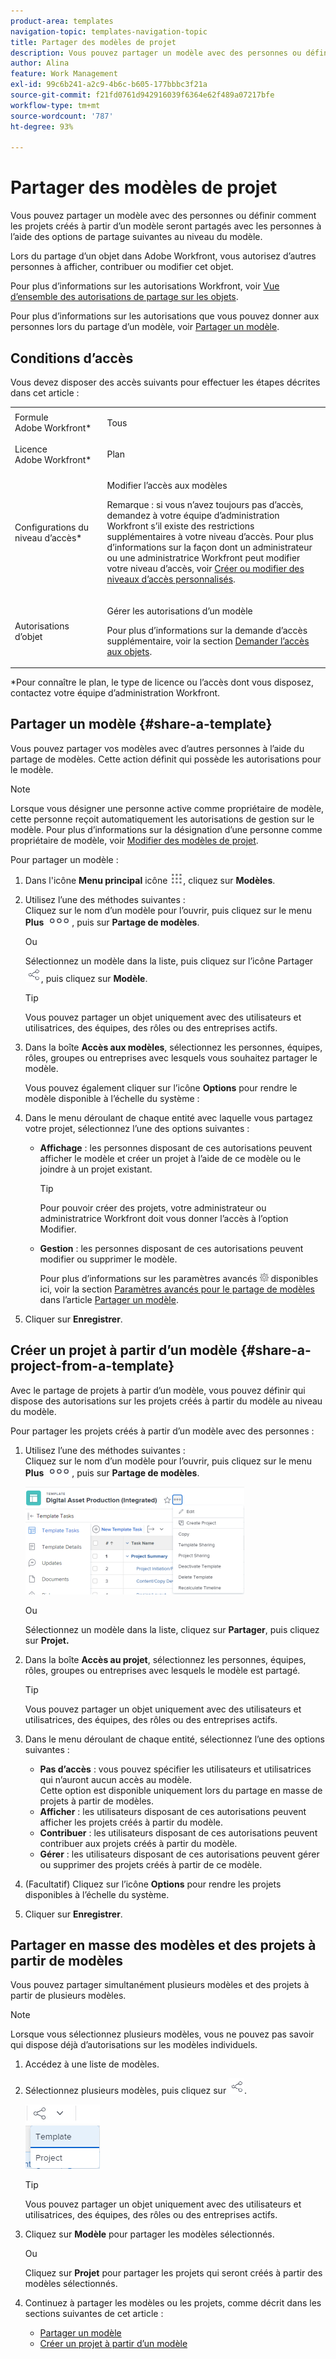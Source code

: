 ```yaml
---
product-area: templates
navigation-topic: templates-navigation-topic
title: Partager des modèles de projet
description: Vous pouvez partager un modèle avec des personnes ou définir comment les projets créés à partir d’un modèle seront partagés avec les personnes à l’aide des options de partage suivantes au niveau du modèle.
author: Alina
feature: Work Management
exl-id: 99c6b241-a2c9-4b6c-b605-177bbbc3f21a
source-git-commit: f21fd0761d942916039f6364e62f489a07217bfe
workflow-type: tm+mt
source-wordcount: '787'
ht-degree: 93%

---
```


# Partager des modèles de projet

Vous pouvez partager un modèle avec des personnes ou définir comment les projets créés à partir d’un modèle seront partagés avec les personnes à l’aide des options de partage suivantes au niveau du modèle.

Lors du partage d’un objet dans Adobe Workfront, vous autorisez d’autres personnes à afficher, contribuer ou modifier cet objet.

Pour plus d’informations sur les autorisations Workfront, voir [Vue d’ensemble des autorisations de partage sur les objets](../../../workfront-basics/grant-and-request-access-to-objects/sharing-permissions-on-objects-overview.md).

Pour plus d’informations sur les autorisations que vous pouvez donner aux personnes lors du partage d’un modèle, voir [Partager un modèle](../../../workfront-basics/grant-and-request-access-to-objects/share-a-template.md).

## Conditions d’accès

Vous devez disposer des accès suivants pour effectuer les étapes décrites dans cet article :

<table style="table-layout:auto"> 
 <col> 
 <col> 
 <tbody> 
  <tr> 
   <td role="rowheader">Formule Adobe Workfront*</td> 
   <td> <p>Tous </p> </td> 
  </tr> 
  <tr> 
   <td role="rowheader">Licence Adobe Workfront*</td> 
   <td> <p>Plan </p> </td> 
  </tr> 
  <tr> 
   <td role="rowheader">Configurations du niveau d’accès*</td> 
   <td> <p>Modifier l’accès aux modèles</p> <p>Remarque : si vous n’avez toujours pas d’accès, demandez à votre équipe d’administration Workfront s’il existe des restrictions supplémentaires à votre niveau d’accès. Pour plus d’informations sur la façon dont un administrateur ou une administratrice Workfront peut modifier votre niveau d’accès, voir <a href="../../../administration-and-setup/add-users/configure-and-grant-access/create-modify-access-levels.md" class="MCXref xref">Créer ou modifier des niveaux d’accès personnalisés</a>.</p> </td> 
  </tr> 
  <tr> 
   <td role="rowheader">Autorisations d’objet</td> 
   <td> <p>Gérer les autorisations d’un modèle</p> <p>Pour plus d’informations sur la demande d’accès supplémentaire, voir la section <a href="../../../workfront-basics/grant-and-request-access-to-objects/request-access.md" class="MCXref xref">Demander l’accès aux objets</a>.</p> </td> 
  </tr> 
 </tbody> 
</table>

&#42;Pour connaître le plan, le type de licence ou l’accès dont vous disposez, contactez votre équipe d’administration Workfront.

## Partager un modèle {#share-a-template}

Vous pouvez partager vos modèles avec d’autres personnes à l’aide du partage de modèles. Cette action définit qui possède les autorisations pour le modèle.

>[!NOTE]
>
>Lorsque vous désigner une personne active comme propriétaire de modèle, cette personne reçoit automatiquement les autorisations de gestion sur le modèle. Pour plus d’informations sur la désignation d’une personne comme propriétaire de modèle, voir [Modifier des modèles de projet](../../../manage-work/projects/create-and-manage-templates/edit-templates.md).

Pour partager un modèle :

1. Dans l&#39;icône **Menu principal** icône ![icône du menu principal](assets/main-menu-icon.png), cliquez sur **Modèles**.

1. Utilisez l’une des méthodes suivantes :\
   Cliquez sur le nom d’un modèle pour l’ouvrir, puis cliquez sur le menu **Plus** ![Icône Plus](assets/qs-more-icon-on-an-object.png), puis sur **Partage de modèles**.

   Ou

   Sélectionnez un modèle dans la liste, puis cliquez sur l’icône Partager ![](assets/share-icon.png), puis cliquez sur **Modèle**.

   >[!TIP]
   >
   >Vous pouvez partager un objet uniquement avec des utilisateurs et utilisatrices, des équipes, des rôles ou des entreprises actifs.

1. Dans la boîte **Accès aux modèles**, sélectionnez les personnes, équipes, rôles, groupes ou entreprises avec lesquels vous souhaitez partager le modèle.

   Vous pouvez également cliquer sur l’icône **Options** pour rendre le modèle disponible à l’échelle du système :

1. Dans le menu déroulant de chaque entité avec laquelle vous partagez votre projet, sélectionnez l’une des options suivantes :

   * **Affichage** : les personnes disposant de ces autorisations peuvent afficher le modèle et créer un projet à l’aide de ce modèle ou le joindre à un projet existant.

     >[!TIP]
     >
     >Pour pouvoir créer des projets, votre administrateur ou administratrice Workfront doit vous donner l’accès à l’option Modifier.

   * **Gestion** : les personnes disposant de ces autorisations peuvent modifier ou supprimer le modèle.

     Pour plus d’informations sur les paramètres avancés ![](assets/gear-icon-in-access-levels.png) disponibles ici, voir la section [Paramètres avancés pour le partage de modèles](../../../workfront-basics/grant-and-request-access-to-objects/share-a-template.md#template-permissions) dans l’article [Partager un modèle](../../../workfront-basics/grant-and-request-access-to-objects/share-a-template.md).

1. Cliquer sur **Enregistrer**.

## Créer un projet à partir d’un modèle {#share-a-project-from-a-template}

Avec le partage de projets à partir d’un modèle, vous pouvez définir qui dispose des autorisations sur les projets créés à partir du modèle au niveau du modèle.

Pour partager les projets créés à partir d’un modèle avec des personnes :

1. Utilisez l’une des méthodes suivantes :\
   Cliquez sur le nom d’un modèle pour l’ouvrir, puis cliquez sur le menu **Plus** ![Icône Plus](assets/qs-more-icon-on-an-object.png), puis sur **Partage de modèles**.

   ![Partager un projet à partir d’un modèle](assets/project-sharing-on-template-nwe-2022-350x172.png)

   Ou

   Sélectionnez un modèle dans la liste, cliquez sur **Partager**, puis cliquez sur **Projet.**

1. Dans la boîte **Accès au projet**, sélectionnez les personnes, équipes, rôles, groupes ou entreprises avec lesquels le modèle est partagé.

   >[!TIP]
   >
   >Vous pouvez partager un objet uniquement avec des utilisateurs et utilisatrices, des équipes, des rôles ou des entreprises actifs.

1. Dans le menu déroulant de chaque entité, sélectionnez l’une des options suivantes :

   * **Pas d’accès** : vous pouvez spécifier les utilisateurs et utilisatrices qui n’auront aucun accès au modèle.\
     Cette option est disponible uniquement lors du partage en masse de projets à partir de modèles. 
   * **Afficher** : les utilisateurs disposant de ces autorisations peuvent afficher les projets créés à partir du modèle.
   * **Contribuer** : les utilisateurs disposant de ces autorisations peuvent contribuer aux projets créés à partir du modèle.
   * **Gérer** : les utilisateurs disposant de ces autorisations peuvent gérer ou supprimer des projets créés à partir de ce modèle.

1. (Facultatif) Cliquez sur l’icône **Options** pour rendre les projets disponibles à l’échelle du système.
1. Cliquer sur **Enregistrer**.

<!--
<div data-mc-conditions="QuicksilverOrClassic.Draft mode">
<h3>Overview of project sharing from other sources</h3>
<p>You may already have been assigned access to projects from other areas of Workfront. <br>You may have been assigned access to projects from the following areas: </p>
<ul>
<li>When a project is created<br>For more information about sharing projects when the project is created, see the "Access" section in <a href="../../../manage-work/projects/manage-projects/edit-projects.md" class="MCXref xref">Edit projects</a>.</li>
<li>When your Workfront administrator sets user access levels<br>For more information about setting access levels, see <a href="../../../administration-and-setup/add-users/configure-and-grant-access/create-modify-access-levels.md" class="MCXref xref">Create or modify custom access levels</a>.</li>
<li>When using the project access template</li>
</ul>
<p>When using the Template Project Sharing feature, if a user's access to a project is View, but you set the access permissions for Template Project Sharing to Manage, the user will have Manage permission for every project created using this specific template. The user will only have View permission for the other projects they are on.</p>
</div>
-->

## Partager en masse des modèles et des projets à partir de modèles

Vous pouvez partager simultanément plusieurs modèles et des projets à partir de plusieurs modèles.

>[!NOTE]
>
>Lorsque vous sélectionnez plusieurs modèles, vous ne pouvez pas savoir qui dispose déjà d’autorisations sur les modèles individuels.

1. Accédez à une liste de modèles.
1. Sélectionnez plusieurs modèles, puis cliquez sur ![Partager](assets/share-icon.png).

   ![Partage de modèles ou de projets en masse](assets/share-templates-projects-in-bulk-link-in-toolbar-nwe-2022.png)

   >[!TIP]
   >
   >Vous pouvez partager un objet uniquement avec des utilisateurs et utilisatrices, des équipes, des rôles ou des entreprises actifs.

1. Cliquez sur **Modèle** pour partager les modèles sélectionnés.

   Ou

   Cliquez sur **Projet** pour partager les projets qui seront créés à partir des modèles sélectionnés.

1. Continuez à partager les modèles ou les projets, comme décrit dans les sections suivantes de cet article :

   * [Partager un modèle](#share-a-template)
   * [Créer un projet à partir d’un modèle](#share-a-project-from-a-template)
